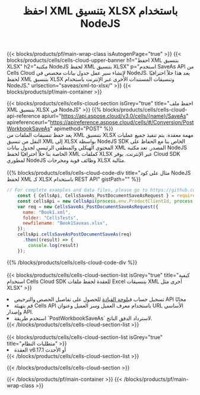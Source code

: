 ﻿---
title:  احفظ XML بتنسيق XLSX باستخدام NodeJS
description:  استخدام Aspose.Cells Cloud SDK لـ NodeJS لحفظ ملف بتنسيق XML كملف بتنسيق XLSX.
---
{{< blocks/products/pf/main-wrap-class isAutogenPage="true" >}}
{{< blocks/products/cells/cells-cloud-upper-banner h1="احفظ XML بتنسيق XLSX" h2="مكتبة NodeJS لحفظ XML بتنسيق XLSX" p="استخدم SaveAs API من Cells Cloud لإنشاء سير عمل جدول بيانات مخصص في NodeJS. يعد هذا حلاً احترافيًا لحفظ XML بتنسيق XLSX وتنسيقات المستندات الأخرى عبر الإنترنت باستخدام NodeJS." urlsection="saveas/xml-to-xlsx/" >}}
{{< blocks/products/pf/main-container >}}

{{< blocks/products/cells/cells-cloud-section isGrey="true" title="احفظ ملف XML بتنسيق XLSX في NodeJS" >}}
{{% blocks/products/cells/cells-cloud-api-reference apiurl="https://api.aspose.cloud/v3.0/cells/{name}/SaveAs" apireferenceurl="https://apireference.aspose.cloud/cells/#/Conversion/PostWorkbookSaveAs" apimethod="POST" %}}
<br/>
يعد حفظ تنسيقات الملفات من XML بتنسيق XLSX مهمة معقدة. يتم تنفيذ جميع عمليات النقل من تنسيق XML إلى XLSX بواسطة NodeJS SDK الخاص بنا مع الحفاظ على المحتوى الهيكلي والمنطقي الرئيسي لجدول بيانات XML المصدر. تعد مكتبة NodeJS الخاصة بنا حلاً احترافيًا لحفظ XML كملفات XLSX عبر الإنترنت. يوفر Cloud SDK لمطوري NodeJS وظائف قوية ومخرجات XLSX مثالية.
<br/>
<br/>
{{% blocks/products/cells/cells-cloud-code-div title="مثال على كود NodeJS لحفظ XML كـ XLSX باستخدام REST API" gistPath="" %}}
  
```js
// For complete examples and data files, please go to https://github.com/aspose-cells-cloud/aspose-cells-cloud-node/
    const { CellsApi, CellsSaveAs_PostDocumentSaveAsRequest } = require("asposecellscloud");
    const cellsApi = new CellsApi(process.env.ProductClientId, process.env.ProductClientSecret);
    var req = new CellsSaveAs_PostDocumentSaveAsRequest({
      name: "Book1.xml",
      folder: "CellsTests",
      newfilename: "Book1Saveas.xlsx",
    });
    cellsApi.cellsSaveAsPostDocumentSaveAs(req)
      .then((result) => {
        console.log(result)
    });
```
  
{{% /blocks/products/cells/cells-cloud-code-div %}}
<br/>
<br/>
{{< blocks/products/cells/cells-cloud-section-list isGrey="true" title="كيفية استخدام Cells Cloud SDK للعقدة لحفظ ملفات Excel بتنسيقات XML أخرى مثل XLSX" >}}
<li> تسجيل حساب في<a href="https://dashboard.aspose.cloud/">لوحة القيادة</a> للحصول على تفاصيل الحصص والترخيص API مجانًا</li>
<li>قم بتهيئة Cells API باستخدام معرف العميل وسر العميل وعنوان URL الأساسي وإصدار API.</li>
<li>استخدم طريقة `PostWorkbookSaveAs` لاسترداد الدفق الناتج.</li>
{{< /blocks/products/cells/cells-cloud-section-list >}}
<br/>
<br/>
{{< blocks/products/cells/cells-cloud-section-list isGrey="true" title="متطلبات النظام" >}}
<li>العقدة v6.17.1 أو الأحدث</li>
{{< /blocks/products/cells/cells-cloud-section-list >}}

{{< /blocks/products/cells/cells-cloud-section >}}

{{< /blocks/products/pf/main-container >}}
{{< /blocks/products/pf/main-wrap-class >}}
